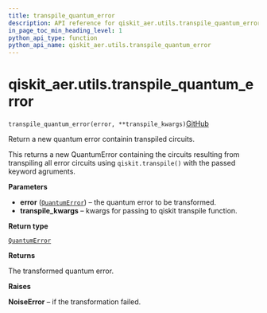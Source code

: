 ```yaml
---
title: transpile_quantum_error
description: API reference for qiskit_aer.utils.transpile_quantum_error
in_page_toc_min_heading_level: 1
python_api_type: function
python_api_name: qiskit_aer.utils.transpile_quantum_error
---
```


# qiskit\_aer.utils.transpile\_quantum\_error

<span id="qiskit_aer.utils.transpile_quantum_error" />

`transpile_quantum_error(error, **transpile_kwargs)`[GitHub](https://github.com/qiskit/qiskit/tree/stable/0.39/qiskit_aer/utils/noise_transformation.py "view source code")

Return a new quantum error containin transpiled circuits.

This returns a new QuantumError containing the circuits resulting from transpiling all error circuits using `qiskit.transpile()` with the passed keyword agruments.

**Parameters**

*   **error** ([`QuantumError`](qiskit_aer.noise.QuantumError "qiskit_aer.noise.errors.quantum_error.QuantumError")) – the quantum error to be transformed.
*   **transpile\_kwargs** – kwargs for passing to qiskit transpile function.

**Return type**

[`QuantumError`](qiskit_aer.noise.QuantumError "qiskit_aer.noise.errors.quantum_error.QuantumError")

**Returns**

The transformed quantum error.

**Raises**

**NoiseError** – if the transformation failed.

